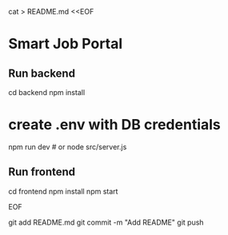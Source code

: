 cat > README.md <<EOF
# Smart Job Portal

## Run backend
cd backend
npm install
# create .env with DB credentials
npm run dev   # or node src/server.js

## Run frontend
cd frontend
npm install
npm start

EOF

git add README.md
git commit -m "Add README"
git push
